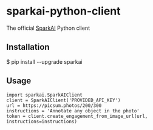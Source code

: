 # sparkai-python-client

The official [SparkAI](https://www.spark.ai) Python client

## Installation

$ pip install --upgrade sparkai

## Usage

```
import sparkai.SparkAIClient
client = SparkAIClient('PROVIDED_API_KEY')
url = https://picsum.photos/200/300
instructions = 'Annotate any object in the photo'
token = client.create_engagement_from_image_url(url, instructions=instructions)
```

